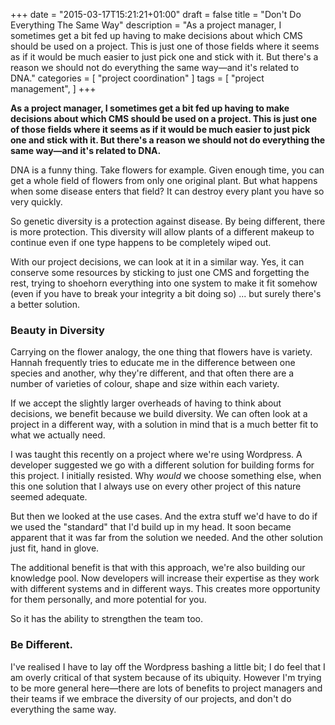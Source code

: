 +++
date = "2015-03-17T15:21:21+01:00"
draft = false
title = "Don't Do Everything The Same Way"
description = "As a project manager, I sometimes get a bit fed up having to make decisions about which CMS should be used on a project. This is just one of those fields where it seems as if it would be much easier to just pick one and stick with it. But there's a reason we should not do everything the same way—and it's related to DNA."
categories = [
  "project coordination"
]
tags = [ 
    "project management", 
]
+++

**As a project manager, I sometimes get a bit fed up having to make decisions about which CMS should be used on a project. This is just one of those fields where it seems as if it would be much easier to just pick one and stick with it. But there's a reason we should not do everything the same way—and it's related to DNA.**

DNA is a funny thing. Take flowers for example. Given enough time, you can get a whole field of flowers from only one original plant. But what happens when some disease enters that field? It can destroy every plant you have so very quickly.

So genetic diversity is a protection against disease. By being different, there is more protection. This diversity will allow plants of a different makeup to continue even if one type happens to be completely wiped out.

With our project decisions, we can look at it in a similar way. Yes, it can conserve some resources by sticking to just one CMS and forgetting the rest, trying to shoehorn everything into one system to make it fit somehow (even if you have to break your integrity a bit doing so) ... but surely there's a better solution.

### Beauty in Diversity

Carrying on the flower analogy, the one thing that flowers have is variety. Hannah frequently tries to educate me in the difference between one species and another, why they're different, and that often there are a number of varieties of colour, shape and size within each variety.

If we accept the slightly larger overheads of having to think about decisions, we benefit because we build diversity. We can often look at a project in a different way, with a solution in mind that is a much better fit to what we actually need.

I was taught this recently on a project where we're using Wordpress. A developer suggested we go with a different solution for building forms for this project. I initially resisted. Why *would* we choose something else, when this one solution that I always use on every other project of this nature seemed adequate.

But then we looked at the use cases. And the extra stuff we'd have to do if we used the "standard" that I'd build up in my head. It soon became apparent that it was far from the solution we needed. And the other solution just fit, hand in glove.

The additional benefit is that with this approach, we're also building our knowledge pool. Now developers will increase their expertise as they work with different systems and in different ways. This creates more opportunity for them personally, and more potential for you.

So it has the ability to strengthen the team too.

### Be Different.

I've realised I have to lay off the Wordpress bashing a little bit; I do feel that I am overly critical of that system because of its ubiquity. However I'm trying to be more general here—there are lots of benefits to project managers and their teams if we embrace the diversity of our projects, and don't do everything the same way.
